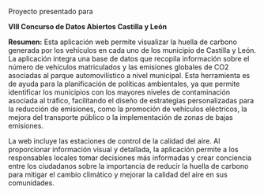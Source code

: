 Proyecto presentado para

**VIII Concurso de Datos Abiertos Castilla y León**

**Resumen:** Esta aplicación web permite visualizar la huella de carbono generada por los vehículos en cada uno de los municipio de Castilla y León. La aplicación integra una base de datos que recopila información sobre el número de vehículos matriculados y las emisiones globales de CO2 asociadas al parque automovilístico a nivel municipal. Esta herramienta es de ayuda para la planificación de políticas ambientales, ya que permite identificar los municipios con los mayores niveles de contaminación asociada al tráfico, facilitando el diseño de estrategias personalizadas para la reducción de emisiones, como la promoción de vehículos eléctricos, la mejora del transporte público o la implementación de zonas de bajas emisiones. 

La web incluye las estaciones de control de la calidad del aire. Al proporcionar información visual y detallada, la aplicación permite a los responsables locales tomar decisiones más informadas y crear conciencia entre los ciudadanos sobre la importancia de reducir la huella de carbono para mitigar el cambio climático y mejorar la calidad del aire en sus comunidades.


